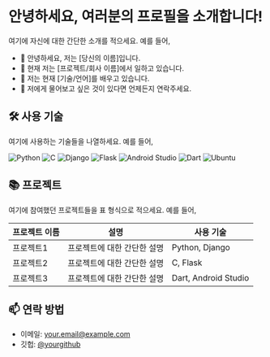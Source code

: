 # 안녕하세요, 여러분의 프로필을 소개합니다!

여기에 자신에 대한 간단한 소개를 적으세요. 예를 들어,
- 👋 안녕하세요, 저는 [당신의 이름]입니다.
- 🔭 현재 저는 [프로젝트/회사 이름]에서 일하고 있습니다.
- 🌱 저는 현재 [기술/언어]를 배우고 있습니다.
- 💬 저에게 물어보고 싶은 것이 있다면 언제든지 연락주세요.

## 🛠 사용 기술
여기에 사용하는 기술들을 나열하세요. 예를 들어,

![Python](https://img.shields.io/badge/Python-3766AB?style=flat-square&logo=Python&logoColor=white)
![C](https://img.shields.io/badge/C-A8B9CC?style=flat-square&logo=c&logoColor=white)
![Django](https://img.shields.io/badge/Django-092E20?style=flat-square&logo=Django&logoColor=white)
![Flask](https://img.shields.io/badge/Flask-000000?style=flat-square&logo=Flask&logoColor=white)
![Android Studio](https://img.shields.io/badge/Android_Studio-3DDC84?style=flat-square&logo=android-studio&logoColor=white)
![Dart](https://img.shields.io/badge/Dart-0175C2?style=flat-square&logo=Dart&logoColor=white)
![Ubuntu](https://img.shields.io/badge/Ubuntu-E95420?style=flat-square&logo=Ubuntu&logoColor=white)

## 📚 프로젝트
여기에 참여했던 프로젝트들을 표 형식으로 적으세요. 예를 들어,

| 프로젝트 이름 | 설명 | 사용 기술 |
| --- | --- | --- |
| 프로젝트1 | 프로젝트에 대한 간단한 설명 | Python, Django |
| 프로젝트2 | 프로젝트에 대한 간단한 설명 | C, Flask |
| 프로젝트3 | 프로젝트에 대한 간단한 설명 | Dart, Android Studio |

## 📫 연락 방법
- 이메일: your.email@example.com
- 깃헙: [@yourgithub](https://github.com/yourgithub)
